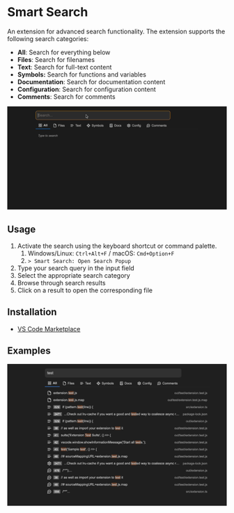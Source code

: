 # Smart Search

An extension for advanced search functionality. The extension supports the following search categories:

- **All**: Search for everything below
- **Files**: Search for filenames
- **Text**: Search for full-text content
- **Symbols:** Search for functions and variables
- **Documentation**: Search for documentation content
- **Configuration**: Search for configuration content
- **Comments**: Search for comments

<img src="./assets/gifs/search.gif" />

## Usage

1. Activate the search using the keyboard shortcut or command palette.
   1. Windows/Linux: `Ctrl+Alt+F` / macOS: `Cmd+Option+F`
   2. `> Smart Search: Open Search Popup`
2. Type your search query in the input field
3. Select the appropriate search category
4. Browse through search results
5. Click on a result to open the corresponding file

## Installation

- [VS Code Marketplace](https://marketplace.visualstudio.com/items?itemName=jurajstefanic.smart-search)

## Examples

<img src="./assets/images/search-results.png" />
